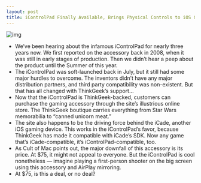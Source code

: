 ```yaml
---
layout: post
title: iControlPad Finally Available, Brings Physical Controls to iOS Gaming
---
```

![img](http://media.idownloadblog.com/wp-content/uploads/2011/11/iControlPad-Final-Design.png)
* We’ve been hearing about the infamous iControlPad for nearly three years now. We first reported on the accessory back in 2008, when it was still in early stages of production. Then we didn’t hear a peep about the product until the Summer of this year.
* The iControlPad was soft-launched back in July, but it still had some major hurdles to overcome. The inventors didn’t have any major distribution partners, and third party compatibility was non-existent. But that has all changed with ThinkGeek’s support…
* Now that the iControlPad is ThinkGeek-backed, customers can purchase the gaming accessory through the site’s illustrious online store. The ThinkGeek boutique carries everything from Star Wars memorabilia to “canned unicorn meat.”
* The site also happens to be the driving force behind the iCade, another iOS gaming device. This works in the iControlPad’s favor, because ThinkGeek has made it compatible with iCade’s SDK. Now any game that’s iCade-compatible, it’s iControlPad-compatible, too.
* As Cult of Mac points out, the major downfall of this accessory is its price. At $75, it might not appeal to everyone. But the iControlPad is cool nonetheless — imagine playing a first-person shooter on the big screen using this accessory and AirPlay mirroring.
* At $75, is this a deal, or no deal?

